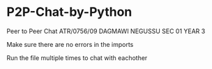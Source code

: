 # P2P-Chat-by-Python
Peer to Peer Chat
ATR/0756/09 DAGMAWI NEGUSSU SEC 01 YEAR 3

Make sure there are no errors in the imports

Run the file multiple times to chat with eachother
